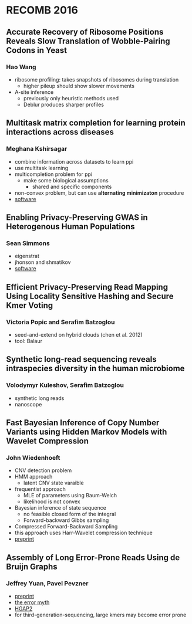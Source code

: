 # RECOMB 2016 #

## Accurate Recovery of Ribosome Positions Reveals Slow Translation of Wobble-Pairing Codons in Yeast ##
### Hao Wang ###

- ribosome profiling: takes snapshots of ribosomes during translation
    - higher pileup should show slower movements
- A-site inference
    - previously only heuristic methods used
    - Deblur produces sharper profiles

## Multitask matrix completion for learning protein interactions across diseases ##
### Meghana Kshirsagar ###

- combine information across datasets to learn ppi
- use multitask learning
- multicompletion problem for ppi
    - make some biological assumptions
        - shared and specific components
- non-convex problem, but can use __alternating minimizaton__ procedure
- [software](http://www.cs.cmu.edu/~mkshirsa/bsl_mtl)

## Enabling Privacy-Preserving GWAS in Heterogenous Human Populations ##
### Sean Simmons ###

- eigenstrat
- jhonson and shmatikov
- [software](https://github.com/seanken/PrivSTRAT)

## Efficient Privacy-Preserving Read Mapping Using Locality Sensitive Hashing and Secure Kmer Voting ##
### Victoria Popic and Serafim Batzoglou ###

- seed-and-extend on hybrid clouds (chen et al. 2012)
- tool: Balaur

## Synthetic long-read sequencing reveals intraspecies diversity in the human microbiome ##
### Volodymyr Kuleshov, Serafim Batzoglou ###

- synthetic long reads
- nanoscope

## Fast Bayesian Inference of Copy Number Variants using Hidden Markov Models with Wavelet Compression ##
### John Wiedenhoeft ###

- CNV detection problem
- HMM approach
    - latent CNV state varaible
- frequentist approach
    - MLE of parameters using Baum-Welch
    - likelihood is not convex
- Bayesian inference of state sequence
    - no feasible closed form of the integral
    - Forward-backward Gibbs sampling
- Compressed Forward-Backward Sampling
- this approach uses Harr-Wavelet compression technique
- [preprint](http://biorxiv.org/content/early/2016/04/13/023705)

##  Assembly of Long Error-Prone Reads Using de Bruijn Graphs ##
###  Jeffrey Yuan, Pavel Pevzner ###

- [preprint](http://biorxiv.org/content/biorxiv/early/2016/04/13/048413.full.pdf)
- [the error myth]()
- [HGAP2](https://github.com/PacificBiosciences/Bioinformatics-Training/wiki/HGAP-2.0)
- for third-generation-sequencing, large kmers may become error prone
